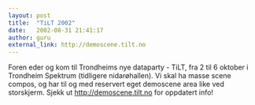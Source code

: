 ```yaml
---
layout: post
title:  "TiLT 2002"
date:   2002-08-31 21:41:17
author: guru
external_link: http://demoscene.tilt.no
---
```

Foren eder og kom til Trondheims nye dataparty - TiLT, fra 2 til 6
oktober i Trondheim Spektrum (tidligere nidarøhallen). Vi skal ha masse
scene compos, og har til og med reservert eget demoscene area like ved
storskjerm. Sjekk ut http://demoscene.tilt.no for oppdatert info!

